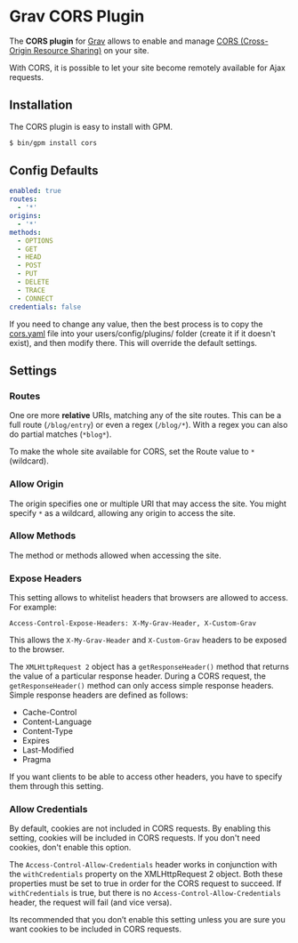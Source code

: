 # Grav CORS Plugin

The **CORS plugin** for [Grav](http://github.com/getgrav/grav) allows to enable and manage [CORS (Cross-Origin Resource Sharing)](https://developer.mozilla.org/en-US/docs/Web/HTTP/Access_control_CORS) on your site.

With CORS, it is possible to let your site become remotely available for Ajax requests.

## Installation

The CORS plugin is easy to install with GPM.

```bash
$ bin/gpm install cors
```

## Config Defaults

```yaml
enabled: true
routes:
  - '*'
origins:
  - '*'
methods:
  - OPTIONS
  - GET
  - HEAD
  - POST
  - PUT
  - DELETE
  - TRACE
  - CONNECT
credentials: false
```

If you need to change any value, then the best process is to copy the [cors.yaml](cors.yaml) file into your users/config/plugins/ folder (create it if it doesn't exist), and then modify there. This will override the default settings.

## Settings

### Routes

One ore more **relative** URIs, matching any of the  site routes. This can be a full route (`/blog/entry`) or even a regex (`/blog/*`). With a regex you can also do partial matches (`*blog*`).

To make the whole site available for CORS, set the Route value to `*` (wildcard).

### Allow Origin

The origin specifies one or multiple URI that may access the site. You might specify `*` as a wildcard, allowing any origin to access the site.

### Allow Methods

The method or methods allowed when accessing the site.

### Expose Headers

This setting allows to whitelist headers that browsers are allowed to access. For example:

```
Access-Control-Expose-Headers: X-My-Grav-Header, X-Custom-Grav
```

This allows the `X-My-Grav-Header` and `X-Custom-Grav` headers to be exposed to the browser.

The `XMLHttpRequest 2` object has a `getResponseHeader()` method that returns the value of a particular response header. During a CORS request, the `getResponseHeader()` method can only access simple response headers. Simple response headers are defined as follows:

* Cache-Control
* Content-Language
* Content-Type
* Expires
* Last-Modified
* Pragma

If you want clients to be able to access other headers, you have to specify them through this setting.

### Allow Credentials

By default, cookies are not included in CORS requests. By enabling this setting, cookies will be included in CORS requests. If you don't need cookies, don't enable this option.

The `Access-Control-Allow-Credentials` header works in conjunction with the `withCredentials` property on the XMLHttpRequest 2 object. Both these properties must be set to true in order for the CORS request to succeed. If `withCredentials` is true, but there is no `Access-Control-Allow-Credentials` header, the request will fail (and vice versa).

Its recommended that you don’t enable this setting unless you are sure you want cookies to be included in CORS requests.
